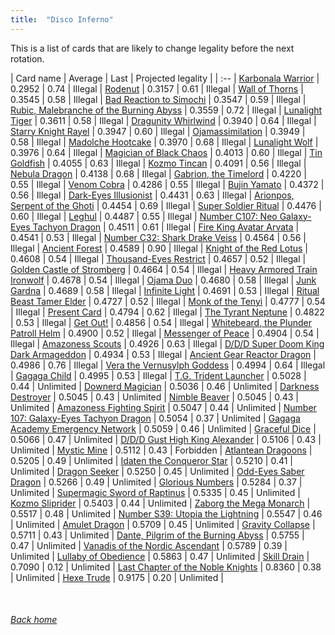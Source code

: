 ```yaml
---
title:  "Disco Inferno"
---
```


This is a list of cards that are likely to change legality before the next rotation.

| Card name | Average | Last | Projected legality |
| :-- |
[Karbonala Warrior](https://db.ygoprodeck.com/card/?search=Karbonala%20Warrior) | 0.2952 | 0.74 | Illegal |
[Rodenut](https://db.ygoprodeck.com/card/?search=Rodenut) | 0.3157 | 0.61 | Illegal |
[Wall of Thorns](https://db.ygoprodeck.com/card/?search=Wall%20of%20Thorns) | 0.3545 | 0.58 | Illegal |
[Bad Reaction to Simochi](https://db.ygoprodeck.com/card/?search=Bad%20Reaction%20to%20Simochi) | 0.3547 | 0.59 | Illegal |
[Rubic, Malebranche of the Burning Abyss](https://db.ygoprodeck.com/card/?search=Rubic,%20Malebranche%20of%20the%20Burning%20Abyss) | 0.3559 | 0.72 | Illegal |
[Lunalight Tiger](https://db.ygoprodeck.com/card/?search=Lunalight%20Tiger) | 0.3611 | 0.58 | Illegal |
[Dragunity Whirlwind](https://db.ygoprodeck.com/card/?search=Dragunity%20Whirlwind) | 0.3940 | 0.64 | Illegal |
[Starry Knight Rayel](https://db.ygoprodeck.com/card/?search=Starry%20Knight%20Rayel) | 0.3947 | 0.60 | Illegal |
[Ojamassimilation](https://db.ygoprodeck.com/card/?search=Ojamassimilation) | 0.3949 | 0.58 | Illegal |
[Madolche Hootcake](https://db.ygoprodeck.com/card/?search=Madolche%20Hootcake) | 0.3970 | 0.68 | Illegal |
[Lunalight Wolf](https://db.ygoprodeck.com/card/?search=Lunalight%20Wolf) | 0.3976 | 0.64 | Illegal |
[Magician of Black Chaos](https://db.ygoprodeck.com/card/?search=Magician%20of%20Black%20Chaos) | 0.4013 | 0.60 | Illegal |
[Tin Goldfish](https://db.ygoprodeck.com/card/?search=Tin%20Goldfish) | 0.4055 | 0.63 | Illegal |
[Kozmo Tincan](https://db.ygoprodeck.com/card/?search=Kozmo%20Tincan) | 0.4091 | 0.56 | Illegal |
[Nebula Dragon](https://db.ygoprodeck.com/card/?search=Nebula%20Dragon) | 0.4138 | 0.68 | Illegal |
[Gabrion, the Timelord](https://db.ygoprodeck.com/card/?search=Gabrion,%20the%20Timelord) | 0.4220 | 0.55 | Illegal |
[Venom Cobra](https://db.ygoprodeck.com/card/?search=Venom%20Cobra) | 0.4286 | 0.55 | Illegal |
[Bujin Yamato](https://db.ygoprodeck.com/card/?search=Bujin%20Yamato) | 0.4372 | 0.56 | Illegal |
[Dark-Eyes Illusionist](https://db.ygoprodeck.com/card/?search=Dark-Eyes%20Illusionist) | 0.4431 | 0.63 | Illegal |
[Arionpos, Serpent of the Ghoti](https://db.ygoprodeck.com/card/?search=Arionpos,%20Serpent%20of%20the%20Ghoti) | 0.4454 | 0.69 | Illegal |
[Super Soldier Ritual](https://db.ygoprodeck.com/card/?search=Super%20Soldier%20Ritual) | 0.4476 | 0.60 | Illegal |
[Leghul](https://db.ygoprodeck.com/card/?search=Leghul) | 0.4487 | 0.55 | Illegal |
[Number C107: Neo Galaxy-Eyes Tachyon Dragon](https://db.ygoprodeck.com/card/?search=Number%20C107:%20Neo%20Galaxy-Eyes%20Tachyon%20Dragon) | 0.4511 | 0.61 | Illegal |
[Fire King Avatar Arvata](https://db.ygoprodeck.com/card/?search=Fire%20King%20Avatar%20Arvata) | 0.4541 | 0.53 | Illegal |
[Number C32: Shark Drake Veiss](https://db.ygoprodeck.com/card/?search=Number%20C32:%20Shark%20Drake%20Veiss) | 0.4564 | 0.56 | Illegal |
[Ancient Forest](https://db.ygoprodeck.com/card/?search=Ancient%20Forest) | 0.4589 | 0.90 | Illegal |
[Knight of the Red Lotus](https://db.ygoprodeck.com/card/?search=Knight%20of%20the%20Red%20Lotus) | 0.4608 | 0.54 | Illegal |
[Thousand-Eyes Restrict](https://db.ygoprodeck.com/card/?search=Thousand-Eyes%20Restrict) | 0.4657 | 0.52 | Illegal |
[Golden Castle of Stromberg](https://db.ygoprodeck.com/card/?search=Golden%20Castle%20of%20Stromberg) | 0.4664 | 0.54 | Illegal |
[Heavy Armored Train Ironwolf](https://db.ygoprodeck.com/card/?search=Heavy%20Armored%20Train%20Ironwolf) | 0.4678 | 0.54 | Illegal |
[Ojama Duo](https://db.ygoprodeck.com/card/?search=Ojama%20Duo) | 0.4680 | 0.58 | Illegal |
[Junk Gardna](https://db.ygoprodeck.com/card/?search=Junk%20Gardna) | 0.4689 | 0.58 | Illegal |
[Infinite Light](https://db.ygoprodeck.com/card/?search=Infinite%20Light) | 0.4691 | 0.53 | Illegal |
[Ritual Beast Tamer Elder](https://db.ygoprodeck.com/card/?search=Ritual%20Beast%20Tamer%20Elder) | 0.4727 | 0.52 | Illegal |
[Monk of the Tenyi](https://db.ygoprodeck.com/card/?search=Monk%20of%20the%20Tenyi) | 0.4777 | 0.54 | Illegal |
[Present Card](https://db.ygoprodeck.com/card/?search=Present%20Card) | 0.4794 | 0.62 | Illegal |
[The Tyrant Neptune](https://db.ygoprodeck.com/card/?search=The%20Tyrant%20Neptune) | 0.4822 | 0.53 | Illegal |
[Get Out!](https://db.ygoprodeck.com/card/?search=Get%20Out!) | 0.4856 | 0.54 | Illegal |
[Whitebeard, the Plunder Patroll Helm](https://db.ygoprodeck.com/card/?search=Whitebeard,%20the%20Plunder%20Patroll%20Helm) | 0.4900 | 0.52 | Illegal |
[Messenger of Peace](https://db.ygoprodeck.com/card/?search=Messenger%20of%20Peace) | 0.4904 | 0.54 | Illegal |
[Amazoness Scouts](https://db.ygoprodeck.com/card/?search=Amazoness%20Scouts) | 0.4926 | 0.63 | Illegal |
[D/D/D Super Doom King Dark Armageddon](https://db.ygoprodeck.com/card/?search=D/D/D%20Super%20Doom%20King%20Dark%20Armageddon) | 0.4934 | 0.53 | Illegal |
[Ancient Gear Reactor Dragon](https://db.ygoprodeck.com/card/?search=Ancient%20Gear%20Reactor%20Dragon) | 0.4986 | 0.76 | Illegal |
[Vera the Vernusylph Goddess](https://db.ygoprodeck.com/card/?search=Vera%20the%20Vernusylph%20Goddess) | 0.4994 | 0.64 | Illegal |
[Gagaga Child](https://db.ygoprodeck.com/card/?search=Gagaga%20Child) | 0.4995 | 0.53 | Illegal |
[T.G. Trident Launcher](https://db.ygoprodeck.com/card/?search=T.G.%20Trident%20Launcher) | 0.5028 | 0.44 | Unlimited |
[Downerd Magician](https://db.ygoprodeck.com/card/?search=Downerd%20Magician) | 0.5036 | 0.46 | Unlimited |
[Darkness Destroyer](https://db.ygoprodeck.com/card/?search=Darkness%20Destroyer) | 0.5045 | 0.43 | Unlimited |
[Nimble Beaver](https://db.ygoprodeck.com/card/?search=Nimble%20Beaver) | 0.5045 | 0.43 | Unlimited |
[Amazoness Fighting Spirit](https://db.ygoprodeck.com/card/?search=Amazoness%20Fighting%20Spirit) | 0.5047 | 0.44 | Unlimited |
[Number 107: Galaxy-Eyes Tachyon Dragon](https://db.ygoprodeck.com/card/?search=Number%20107:%20Galaxy-Eyes%20Tachyon%20Dragon) | 0.5054 | 0.37 | Unlimited |
[Gagaga Academy Emergency Network](https://db.ygoprodeck.com/card/?search=Gagaga%20Academy%20Emergency%20Network) | 0.5059 | 0.46 | Unlimited |
[Graceful Dice](https://db.ygoprodeck.com/card/?search=Graceful%20Dice) | 0.5066 | 0.47 | Unlimited |
[D/D/D Gust High King Alexander](https://db.ygoprodeck.com/card/?search=D/D/D%20Gust%20High%20King%20Alexander) | 0.5106 | 0.43 | Unlimited |
[Mystic Mine](https://db.ygoprodeck.com/card/?search=Mystic%20Mine) | 0.5112 | 0.43 | Forbidden |
[Atlantean Dragoons](https://db.ygoprodeck.com/card/?search=Atlantean%20Dragoons) | 0.5205 | 0.49 | Unlimited |
[Idaten the Conqueror Star](https://db.ygoprodeck.com/card/?search=Idaten%20the%20Conqueror%20Star) | 0.5210 | 0.41 | Unlimited |
[Dragon Seeker](https://db.ygoprodeck.com/card/?search=Dragon%20Seeker) | 0.5250 | 0.45 | Unlimited |
[Odd-Eyes Saber Dragon](https://db.ygoprodeck.com/card/?search=Odd-Eyes%20Saber%20Dragon) | 0.5266 | 0.49 | Unlimited |
[Glorious Numbers](https://db.ygoprodeck.com/card/?search=Glorious%20Numbers) | 0.5284 | 0.37 | Unlimited |
[Supermagic Sword of Raptinus](https://db.ygoprodeck.com/card/?search=Supermagic%20Sword%20of%20Raptinus) | 0.5335 | 0.45 | Unlimited |
[Kozmo Sliprider](https://db.ygoprodeck.com/card/?search=Kozmo%20Sliprider) | 0.5403 | 0.44 | Unlimited |
[Zaborg the Mega Monarch](https://db.ygoprodeck.com/card/?search=Zaborg%20the%20Mega%20Monarch) | 0.5517 | 0.48 | Unlimited |
[Number S39: Utopia the Lightning](https://db.ygoprodeck.com/card/?search=Number%20S39:%20Utopia%20the%20Lightning) | 0.5547 | 0.46 | Unlimited |
[Amulet Dragon](https://db.ygoprodeck.com/card/?search=Amulet%20Dragon) | 0.5709 | 0.45 | Unlimited |
[Gravity Collapse](https://db.ygoprodeck.com/card/?search=Gravity%20Collapse) | 0.5711 | 0.43 | Unlimited |
[Dante, Pilgrim of the Burning Abyss](https://db.ygoprodeck.com/card/?search=Dante,%20Pilgrim%20of%20the%20Burning%20Abyss) | 0.5755 | 0.47 | Unlimited |
[Vanadis of the Nordic Ascendant](https://db.ygoprodeck.com/card/?search=Vanadis%20of%20the%20Nordic%20Ascendant) | 0.5789 | 0.39 | Unlimited |
[Lullaby of Obedience](https://db.ygoprodeck.com/card/?search=Lullaby%20of%20Obedience) | 0.5863 | 0.47 | Unlimited |
[Skill Drain](https://db.ygoprodeck.com/card/?search=Skill%20Drain) | 0.7090 | 0.12 | Unlimited |
[Last Chapter of the Noble Knights](https://db.ygoprodeck.com/card/?search=Last%20Chapter%20of%20the%20Noble%20Knights) | 0.8360 | 0.38 | Unlimited |
[Hexe Trude](https://db.ygoprodeck.com/card/?search=Hexe%20Trude) | 0.9175 | 0.20 | Unlimited |

<br>

###### [Back home](index)